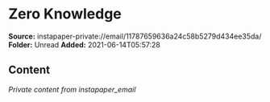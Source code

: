 # Zero Knowledge

**Source:** instapaper-private://email/11787659636a24c58b5279d434ee35da/
**Folder:** Unread
**Added:** 2021-06-14T05:57:28




## Content
*Private content from instapaper_email*
